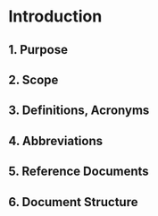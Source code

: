 # Introduction

## 1. Purpose


## 2. Scope


## 3. Definitions, Acronyms


## 4. Abbreviations


## 5. Reference Documents


## 6. Document Structure
